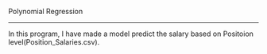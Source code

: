 Polynomial Regression
<hr>

In this program, I have made a model predict the salary based on Positoion level(Position_Salaries.csv).